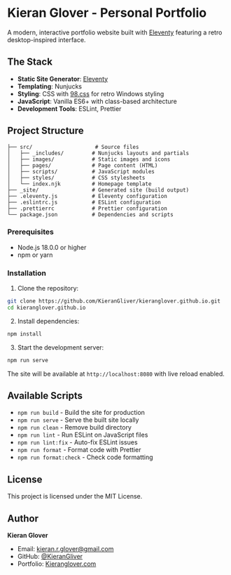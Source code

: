 # Kieran Glover - Personal Portfolio

A modern, interactive portfolio website built with [Eleventy](https://www.11ty.dev/) featuring a retro desktop-inspired interface.

## The Stack

- **Static Site Generator**: [Eleventy](https://www.11ty.dev/)
- **Templating**: Nunjucks
- **Styling**: CSS with [98.css](https://jdan.github.io/98.css/) for retro Windows styling
- **JavaScript**: Vanilla ES6+ with class-based architecture
- **Development Tools**: ESLint, Prettier

## Project Structure

```
├── src/                    # Source files
│   ├── _includes/         # Nunjucks layouts and partials
│   ├── images/            # Static images and icons
│   ├── pages/             # Page content (HTML)
│   ├── scripts/           # JavaScript modules
│   ├── styles/            # CSS stylesheets
│   └── index.njk          # Homepage template
├── _site/                 # Generated site (build output)
├── .eleventy.js           # Eleventy configuration
├── .eslintrc.js           # ESLint configuration
├── .prettierrc            # Prettier configuration
└── package.json           # Dependencies and scripts
```

### Prerequisites

- Node.js 18.0.0 or higher
- npm or yarn

### Installation

1. Clone the repository:
```bash
git clone https://github.com/KieranGliver/kieranglover.github.io.git
cd kieranglover.github.io
```

2. Install dependencies:
```bash
npm install
```

3. Start the development server:
```bash
npm run serve
```

The site will be available at `http://localhost:8080` with live reload enabled.

## Available Scripts

- `npm run build` - Build the site for production
- `npm run serve` - Serve the built site locally
- `npm run clean` - Remove build directory
- `npm run lint` - Run ESLint on JavaScript files
- `npm run lint:fix` - Auto-fix ESLint issues
- `npm run format` - Format code with Prettier
- `npm run format:check` - Check code formatting

## License

This project is licensed under the MIT License.

## Author

**Kieran Glover**
- Email: kieran.r.glover@gmail.com
- GitHub: [@KieranGliver](https://github.com/KieranGliver)
- Portfolio: [Kieranglover.com](https://kieranglover.com)
